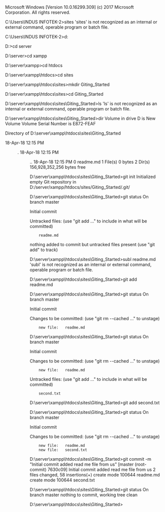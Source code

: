 Microsoft Windows [Version 10.0.16299.309]
(c) 2017 Microsoft Corporation. All rights reserved.

C:\Users\INDUS INFOTEK-2>sites
'sites' is not recognized as an internal or external command,
operable program or batch file.

C:\Users\INDUS INFOTEK-2>d:

D:\>cd server

D:\server>cd xampp

D:\server\xampp>cd htdocs

D:\server\xampp\htdocs>cd sites

D:\server\xampp\htdocs\sites>mkdir Giting_Started

D:\server\xampp\htdocs\sites>cd Giting_Started

D:\server\xampp\htdocs\sites\Giting_Started>ls
'ls' is not recognized as an internal or external command,
operable program or batch file.

D:\server\xampp\htdocs\sites\Giting_Started>dir
 Volume in drive D is New Volume
 Volume Serial Number is E872-FEAF

 Directory of D:\server\xampp\htdocs\sites\Giting_Started

18-Apr-18  12:15 PM    <DIR>          .
18-Apr-18  12:15 PM    <DIR>          ..
18-Apr-18  12:15 PM                 0 readme.md
               1 File(s)              0 bytes
               2 Dir(s)  156,928,352,256 bytes free

D:\server\xampp\htdocs\sites\Giting_Started>git init
Initialized empty Git repository in D:/server/xampp/htdocs/sites/Giting_Started/.git/

D:\server\xampp\htdocs\sites\Giting_Started>git status
On branch master

Initial commit

Untracked files:
  (use "git add <file>..." to include in what will be committed)

        readme.md

nothing added to commit but untracked files present (use "git add" to track)

D:\server\xampp\htdocs\sites\Giting_Started>subl readme.md
'subl' is not recognized as an internal or external command,
operable program or batch file.

D:\server\xampp\htdocs\sites\Giting_Started>git add readme.md

D:\server\xampp\htdocs\sites\Giting_Started>git status
On branch master

Initial commit

Changes to be committed:
  (use "git rm --cached <file>..." to unstage)

        new file:   readme.md


D:\server\xampp\htdocs\sites\Giting_Started>git status
On branch master

Initial commit

Changes to be committed:
  (use "git rm --cached <file>..." to unstage)

        new file:   readme.md

Untracked files:
  (use "git add <file>..." to include in what will be committed)

        second.txt


D:\server\xampp\htdocs\sites\Giting_Started>git add second.txt

D:\server\xampp\htdocs\sites\Giting_Started>git status
On branch master

Initial commit

Changes to be committed:
  (use "git rm --cached <file>..." to unstage)

        new file:   readme.md
        new file:   second.txt


D:\server\xampp\htdocs\sites\Giting_Started>git commit -m "Initial commit added read me file from us"
[master (root-commit) 7630c09] Initial commit added read me file from us
 2 files changed, 58 insertions(+)
 create mode 100644 readme.md
 create mode 100644 second.txt

D:\server\xampp\htdocs\sites\Giting_Started>git status
On branch master
nothing to commit, working tree clean

D:\server\xampp\htdocs\sites\Giting_Started>